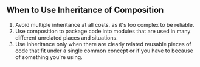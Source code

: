 ## When to Use Inheritance of Composition

1. Avoid multiple inheritance at all costs, as it's too complex to be reliable.
2. Use composition to package code into modules that are used in many different unrelated places and situations.
3. Use inheritance only when there are clearly related reusable pieces of code that fit under a single common concept or if you have to because of something you're using.